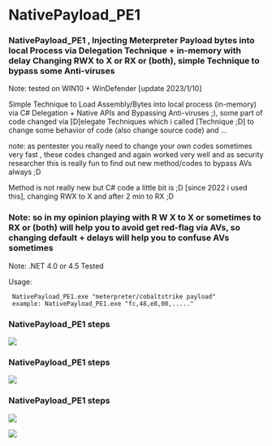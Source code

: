 # NativePayload_PE1
### NativePayload_PE1 , Injecting Meterpreter Payload bytes into local Process via Delegation Technique + in-memory with delay Changing RWX to X or RX or (both), simple Technique to bypass some Anti-viruses

Note: tested on WIN10 + WinDefender [update 2023/1/10]

Simple Technique to Load Assembly/Bytes into local process (in-memory) via C# Delegation + Native APIs and Bypassing Anti-viruses ;), some part of code changed via [D]elegate Techniques which i called [Technique ;D] to change some behavior of code (also change source code) and ... 

note: as pentester you really need to change your own codes sometimes very fast , these codes changed and again worked very well and as security researcher this is really fun to find out new method/codes to bypass AVs always ;D

Method is not really new but C# code a little bit is ;D [since 2022 i used this], changing RWX to X and after 2 min to RX ;D 

### Note: so in my opinion playing with R W X to X or sometimes to RX or (both) will help you to avoid get red-flag via AVs, so changing default + delays will help you to confuse AVs sometimes

Note: .NET 4.0 or 4.5 Tested

Usage: 
    
     NativePayload_PE1.exe "meterpreter/cobaltstrike payload"
     example: NativePayload_PE1.exe "fc,48,e8,00,....."
     
     
     
### NativePayload_PE1 steps
   ![](https://github.com/DamonMohammadbagher/NativePayload_PE1/blob/main/pic/_x1.png)
   
### NativePayload_PE1 steps
   ![](https://github.com/DamonMohammadbagher/NativePayload_PE1/blob/main/pic/_x2.png)
   
### NativePayload_PE1 steps
   ![](https://github.com/DamonMohammadbagher/NativePayload_PE1/blob/main/pic/_x3.png)
   
<p><a href="https://hits.seeyoufarm.com"><img src="https://hits.seeyoufarm.com/api/count/incr/badge.svg?url=https://github.com/DamonMohammadbagher/NativePayload_PE1/"/></a></p>
